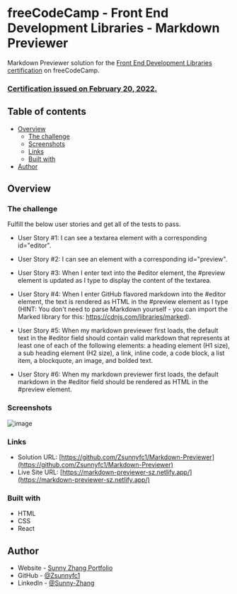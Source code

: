 # freeCodeCamp - Front End Development Libraries - Markdown Previewer

Markdown Previewer solution for the [Front End Development Libraries certification](https://www.freecodecamp.org/learn/front-end-development-libraries/) on freeCodeCamp.

### [Certification issued on February 20, 2022.](https://www.freecodecamp.org/certification/zsunnyfc1/front-end-development-libraries) 

## Table of contents

- [Overview](#overview)
  - [The challenge](#the-challenge)
  - [Screenshots](#screenshots)
  - [Links](#links)
  - [Built with](#built-with)
- [Author](#author)

## Overview

### The challenge

Fulfill the below user stories and get all of the tests to pass.
- User Story #1: I can see a textarea element with a corresponding id="editor".

- User Story #2: I can see an element with a corresponding id="preview".

- User Story #3: When I enter text into the #editor element, the #preview element is updated as I type to display the content of the textarea.

- User Story #4: When I enter GitHub flavored markdown into the #editor element, the text is rendered as HTML in the #preview element as I type (HINT: You don't need to parse Markdown yourself - you can import the Marked library for this: https://cdnjs.com/libraries/marked).

- User Story #5: When my markdown previewer first loads, the default text in the #editor field should contain valid markdown that represents at least one of each of the following elements: a heading element (H1 size), a sub heading element (H2 size), a link, inline code, a code block, a list item, a blockquote, an image, and bolded text.

- User Story #6: When my markdown previewer first loads, the default markdown in the #editor field should be rendered as HTML in the #preview element.

### Screenshots
![image](https://user-images.githubusercontent.com/79604811/158437126-043fe93a-4403-4b29-bfa9-64ac43dfe803.png)


### Links

- Solution URL: [https://github.com/Zsunnyfc1/Markdown-Previewer](https://github.com/Zsunnyfc1/Markdown-Previewer)
- Live Site URL: [https://markdown-previewer-sz.netlify.app/](https://markdown-previewer-sz.netlify.app/)


### Built with
- HTML
- CSS
- React

## Author

- Website - [Sunny Zhang Portfolio](https://sunny-zhang-portfolio.netlify.app/)
- GitHub - [@Zsunnyfc1](https://github.com/Zsunnyfc1)
- LinkedIn - [@Sunny-Zhang](https://www.linkedin.com/in/sunny-zhang-3a773214b/)
